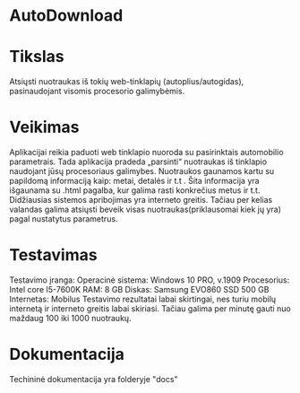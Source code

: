 # AutoDownload

# Tikslas 
Atsiųsti nuotraukas iš tokių web-tinklapių (autoplius/autogidas), pasinaudojant visomis procesorio galimybėmis.

# Veikimas 
Aplikacijai reikia paduoti web tinklapio nuoroda su pasirinktais automobilio parametrais. Tada aplikacija pradeda „parsinti“ nuotraukas iš tinklapio naudojant jūsų procesoriaus galimybes. Nuotraukos gaunamos kartu su papildomą informaciją kaip: metai, detalės ir t.t . Šita informacija yra išgaunama su .html pagalba, kur galima rasti konkrečius metus ir t.t.
Didžiausias sistemos apribojimas yra interneto greitis. Tačiau per kelias valandas galima atsiųsti beveik visas nuotraukas(priklausomai kiek jų yra) pagal nustatytus parametrus. 

# Testavimas 
Testavimo įranga:
Operacinė sistema: Windows 10 PRO, v.1909
Procesorius: Intel core I5-7600K
RAM: 8 GB
Diskas: Samsung EVO860 SSD 500 GB
Internetas: Mobilus
Testavimo rezultatai labai skirtingai, nes turiu mobilų internetą ir interneto greitis labai skiriasi. Tačiau galima per minutę gauti nuo  maždaug 100 iki 1000 nuotraukų.

# Dokumentacija
Techininė dokumentacija yra folderyje "docs"
